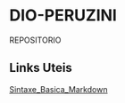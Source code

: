 # DIO-PERUZINI
REPOSITORIO

## Links Uteis

[Sintaxe_Basica_Markdown](https://markdown.net.br/sintaxe-basica/)

